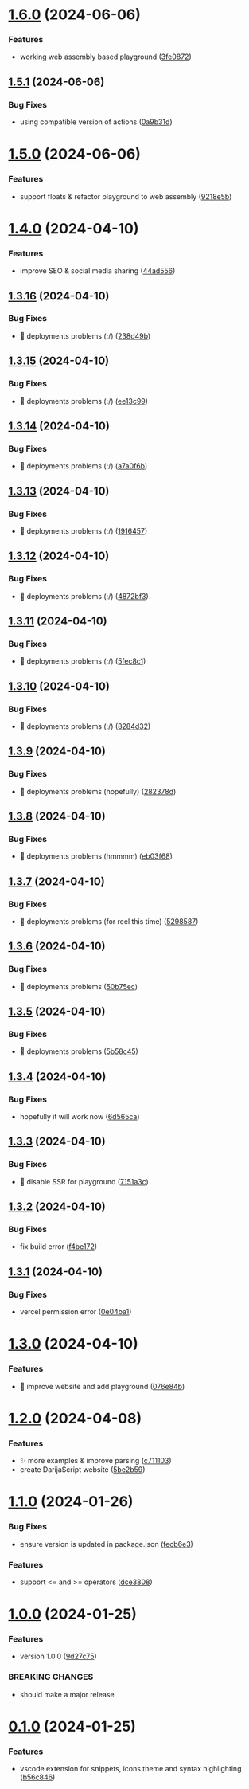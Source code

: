# [1.6.0](https://github.com/rabraghib/darijascript/compare/v1.5.1...v1.6.0) (2024-06-06)


### Features

* working web assembly based playground ([3fe0872](https://github.com/rabraghib/darijascript/commit/3fe0872419cf1b4270e39e674eb7aa93a091e0e7))



## [1.5.1](https://github.com/rabraghib/darijascript/compare/v1.5.0...v1.5.1) (2024-06-06)


### Bug Fixes

* using compatible version of actions ([0a9b31d](https://github.com/rabraghib/darijascript/commit/0a9b31d4227d89e8fb3eacb9b244eaf5ed4d4934))



# [1.5.0](https://github.com/rabraghib/darijascript/compare/v1.4.0...v1.5.0) (2024-06-06)


### Features

* support floats & refactor playground to web assembly ([9218e5b](https://github.com/rabraghib/darijascript/commit/9218e5bb7d1670f864cda3839d12e025149aadb2))



# [1.4.0](https://github.com/rabraghib/darijascript/compare/v1.3.16...v1.4.0) (2024-04-10)


### Features

* improve SEO & social media sharing ([44ad556](https://github.com/rabraghib/darijascript/commit/44ad556ac8e4ed029a3aa4046cd50616d2ccc89d))



## [1.3.16](https://github.com/rabraghib/darijascript/compare/v1.3.15...v1.3.16) (2024-04-10)


### Bug Fixes

* 🐛 deployments problems (:/) ([238d49b](https://github.com/rabraghib/darijascript/commit/238d49b60a86af8ee289d7a653ee68b988ae0bc3))



## [1.3.15](https://github.com/rabraghib/darijascript/compare/v1.3.14...v1.3.15) (2024-04-10)


### Bug Fixes

* 🐛 deployments problems (:/) ([ee13c99](https://github.com/rabraghib/darijascript/commit/ee13c99d68c90f18c88ba0fbb3355c25c1638b09))



## [1.3.14](https://github.com/rabraghib/darijascript/compare/v1.3.13...v1.3.14) (2024-04-10)


### Bug Fixes

* 🐛 deployments problems (:/) ([a7a0f6b](https://github.com/rabraghib/darijascript/commit/a7a0f6b22a569317f4a6539f29cf22aaa2ab7c2c))



## [1.3.13](https://github.com/rabraghib/darijascript/compare/v1.3.12...v1.3.13) (2024-04-10)


### Bug Fixes

* 🐛 deployments problems (:/) ([1916457](https://github.com/rabraghib/darijascript/commit/191645708ee5370bd6c4ac40bd58b5323c639cd4))



## [1.3.12](https://github.com/rabraghib/darijascript/compare/v1.3.11...v1.3.12) (2024-04-10)


### Bug Fixes

* 🐛 deployments problems (:/) ([4872bf3](https://github.com/rabraghib/darijascript/commit/4872bf3b41fee744ed9ba0418fba36ad422aa45d))



## [1.3.11](https://github.com/rabraghib/darijascript/compare/v1.3.10...v1.3.11) (2024-04-10)


### Bug Fixes

* 🐛 deployments problems (:/) ([5fec8c1](https://github.com/rabraghib/darijascript/commit/5fec8c1a41cc64395de50e3f6f95d0935c11f22e))



## [1.3.10](https://github.com/rabraghib/darijascript/compare/v1.3.9...v1.3.10) (2024-04-10)


### Bug Fixes

* 🐛 deployments problems (:/) ([8284d32](https://github.com/rabraghib/darijascript/commit/8284d3237c3611f1ca97961c72f94fc24c9cae8d))



## [1.3.9](https://github.com/rabraghib/darijascript/compare/v1.3.8...v1.3.9) (2024-04-10)


### Bug Fixes

* 🐛 deployments problems (hopefully) ([282378d](https://github.com/rabraghib/darijascript/commit/282378dfb645fc1fb25f859a2105838f51d35ee5))



## [1.3.8](https://github.com/rabraghib/darijascript/compare/v1.3.7...v1.3.8) (2024-04-10)


### Bug Fixes

* 🐛 deployments problems (hmmmm) ([eb03f68](https://github.com/rabraghib/darijascript/commit/eb03f68ffe09ec2350c7652a386672c76dcbc10d))



## [1.3.7](https://github.com/rabraghib/darijascript/compare/v1.3.6...v1.3.7) (2024-04-10)


### Bug Fixes

* 🐛 deployments problems (for reel this time) ([5298587](https://github.com/rabraghib/darijascript/commit/5298587f8090318eb8003c2b0894b1b3b6423363))



## [1.3.6](https://github.com/rabraghib/darijascript/compare/v1.3.5...v1.3.6) (2024-04-10)


### Bug Fixes

* 🐛 deployments problems ([50b75ec](https://github.com/rabraghib/darijascript/commit/50b75ec9d8de83f6d796ac37d5232a7110e60fb8))



## [1.3.5](https://github.com/rabraghib/darijascript/compare/v1.3.4...v1.3.5) (2024-04-10)


### Bug Fixes

* :bug: deployments problems ([5b58c45](https://github.com/rabraghib/darijascript/commit/5b58c45672366c5e6a487a6130f763b3bd267816))



## [1.3.4](https://github.com/rabraghib/darijascript/compare/v1.3.3...v1.3.4) (2024-04-10)


### Bug Fixes

* hopefully it will work now ([6d565ca](https://github.com/rabraghib/darijascript/commit/6d565ca68d3e791a25c44c64e1c095b3c7595072))



## [1.3.3](https://github.com/rabraghib/darijascript/compare/v1.3.2...v1.3.3) (2024-04-10)


### Bug Fixes

* :bug: disable SSR for playground ([7151a3c](https://github.com/rabraghib/darijascript/commit/7151a3c4c55fcf1a8225ead7efe0e645b91052f3))



## [1.3.2](https://github.com/rabraghib/darijascript/compare/v1.3.1...v1.3.2) (2024-04-10)


### Bug Fixes

* fix build error ([f4be172](https://github.com/rabraghib/darijascript/commit/f4be172e0ff31a6136a89c7657d1576490734b6d))



## [1.3.1](https://github.com/rabraghib/darijascript/compare/v1.3.0...v1.3.1) (2024-04-10)


### Bug Fixes

* vercel permission error ([0e04ba1](https://github.com/rabraghib/darijascript/commit/0e04ba120646d4c3f1904bdc954467470be3adf9))



# [1.3.0](https://github.com/rabraghib/darijascript/compare/v1.2.0...v1.3.0) (2024-04-10)


### Features

* :rocket: improve website and add playground ([076e84b](https://github.com/rabraghib/darijascript/commit/076e84b883fae634e40738b2c045ca1aabde2117))



# [1.2.0](https://github.com/rabraghib/darijascript/compare/v1.1.0...v1.2.0) (2024-04-08)


### Features

* :sparkles: more examples & improve parsing ([c711103](https://github.com/rabraghib/darijascript/commit/c7111036d00b3740f938c8cf0bd784b1301276d3))
* create DarijaScript website ([5be2b59](https://github.com/rabraghib/darijascript/commit/5be2b59e92b6e11ada1dd20f6082f8f8eefad68d))



# [1.1.0](https://github.com/rabraghib/darijascript/compare/v1.0.0...v1.1.0) (2024-01-26)


### Bug Fixes

* ensure version is updated in package.json ([fecb6e3](https://github.com/rabraghib/darijascript/commit/fecb6e3e1975052c5b7af62bd72e5eb4e20a002f))


### Features

* support <= and >= operators ([dce3808](https://github.com/rabraghib/darijascript/commit/dce38087935448fac469710e1ec8e053232c773f))



# [1.0.0](https://github.com/rabraghib/darijascript/compare/v0.1.0...v1.0.0) (2024-01-25)


### Features

* version 1.0.0 ([9d27c75](https://github.com/rabraghib/darijascript/commit/9d27c75100b866ba3c29b13007809abeb5003782))


### BREAKING CHANGES

* should make a major release



# [0.1.0](https://github.com/rabraghib/darijascript/compare/b56c84637b78a7adce4f6a5afe68a531735d578e...v0.1.0) (2024-01-25)


### Features

* vscode extension for snippets, icons theme and syntax highlighting ([b56c846](https://github.com/rabraghib/darijascript/commit/b56c84637b78a7adce4f6a5afe68a531735d578e))



